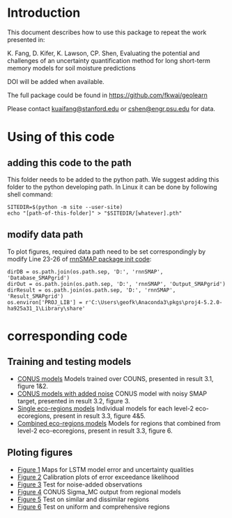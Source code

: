 # Introduction
This document describes how to use this package to repeat the work presented in:

K. Fang, D. Kifer, K. Lawson, CP. Shen, Evaluating the potential and challenges of an uncertainty quantification method for long short-term memory models for soil moisture predictions

DOI will be added when available. 

The full package could be found in https://github.com/fkwai/geolearn

Please contact kuaifang@stanford.edu or cshen@engr.psu.edu for data. 

# Using of this code
## adding this code to the path
This folder needs to be added to the python path. We suggest adding this folder to the python developing path. In Linux it can be done by following shell command:
~~~
SITEDIR=$(python -m site --user-site)
echo "[path-of-this-folder]" > "$SITEDIR/[whatever].pth"
~~~

## modify data path
To plot figures, required data path need to be set correspondingly by modify Line 23-26 of [rnnSMAP package init code](/rnnSMAP/__init__.py):
~~~
dirDB = os.path.join(os.path.sep, 'D:', 'rnnSMAP', 'Database_SMAPgrid')
dirOut = os.path.join(os.path.sep, 'D:', 'rnnSMAP', 'Output_SMAPgrid')
dirResult = os.path.join(os.path.sep, 'D:', 'rnnSMAP', 'Result_SMAPgrid')
os.environ['PROJ_LIB'] = r'C:\Users\geofk\Anaconda3\pkgs\proj4-5.2.0-ha925a31_1\Library\share'
~~~

# corresponding code
## Training and testing models
- [CONUS models](app/paperSigma/CONUS_temp_dr.py) Models trained over COUNS, presented in result 3.1, figure 1&2.
- [CONUS models with added noise](app/paperSigma/int_noise.py) CONUS model with noisy SMAP target, presented in result 3.2, figure 3.
- [Single eco-regions models](app/paperSigma/eco_single.py) Individual models for each level-2 eco-ecoregions, present in result 3.3, figure 4&5.
- [Combined eco-regions models](app/paperSigma/eco_comb.py) Models for regions that combined from level-2 eco-ecoregions, present in result 3.3, figure 6.
## Ploting figures 
- [Figure 1](app/paperSigma/CONUSv4_noise.py) Maps for LSTM model error and uncertainty qualities 
- [Figure 2](app/paperSigma/CONUS_conf.py) Calibration plots of error exceedance likelihood 
- [Figure 3](app/paperSigma/CONUSv4_noise.py) Test for noise-added observations
- [Figure 4](app/paperSigma/eco_single.py) CONUS Sigma_MC output from regional models
- [Figure 5](app/paperSigma/eco_single_box.py) Test on similar and dissimilar regions
- [Figure 6](app/paperSigma/eco_sigmabin.py) Test on uniform and comprehensive  regions
